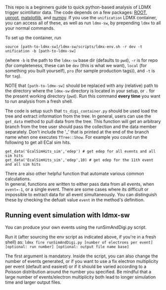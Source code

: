 This repo is a beginners guide to quick python-based analysis of LDMX trigger scintillator data. 
The code depends on a few packages: [ROOT](https://root.cern.ch/downloading-root), [uproot](https://github.com/scikit-hep/uproot#jagged-array-performance), [matplotlib](https://matplotlib.org/3.2.1/users/installing.html), and [numpy](https://numpy.org/install/). If you use the `unification` LDMX container, you can access all of these, as well as run `ldmx-sw`, by prepending `ldmx` to all your normal commands. 

To set up the container, run

`source [path-to-ldmx-sw]/ldmx-sw/scripts/ldmx-env.sh -r dev -t unification -b [path-to-ldmx-sw] `

(where `-b` is the path to the `ldmx-sw` base dir (defaults to `pwd`), `-r` is for repo (for completeness, these can be `dev` (this is what we want), `local` (for something you built yourself), `pro` (for sample production tags)), and `-t` is for `tag`).


NOTE that `[path-to-ldmx-sw]` should be replaced with any (relative) path to the directory where the `ldmx-sw` directory is located in your setup, or `.` for the present working directory (`pwd`). Run this command **every time** you want to run analysis from a fresh shell.

The code is setup such that `ts_digi_container.py` should be used load the tree and
extract information from the tree. In general, users can use the `get_data`
method to pull data from the tree. This function will get an arbitrary branch from 
the tree user should pass the collection and the data member separately.  Don't include
the '_' that is printed at the end of the branch name when one executes `TTree::Show`.
For example you could run the following to get all ECal sim hits.  

```
get_data('EcalSimHits_sim','edep') # get edep for all events and all sim hits
get_data('EcalSimHits_sim','edep',10) # get edep for the 11th event and all sim hits
```

There are also other helpful function that automate various common calculations.  
In general, functions are written to either pass data from all events, when `event=-1`,
or a single event.  There are some cases where its difficult or impossible to extract 
data for all event simultaneously.  You can distinguish these by checking the defualt
value `event` in the method's definition.

## Running event simulation with ldmx-sw

You can produce your own events using the runSimAndDigi.py script.

Run it (after sourcing the env script as indicated above, if you're in a fresh shell) as:
`ldmx fire runSimAndDigi.py [number of electrons per event] [optional: run number] [optional: output file name base]`

The first argument is mandatory.
Inside the script, you can also change the number of events generated, or if you want to use a fix electron multiplicity per event (default and easiest) or if it should be varied according to a Poisson distribution around the number you specified. Be mindful that a large number of events/electron multiplicity both lead to longer simulation time and larger output files. 
